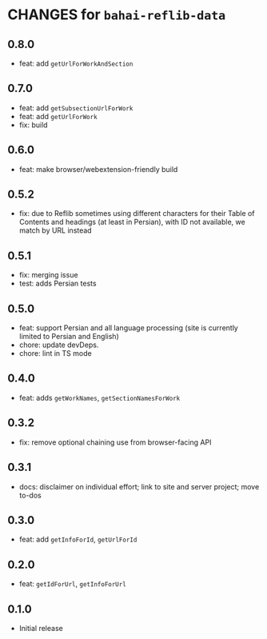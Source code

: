 # CHANGES for `bahai-reflib-data`

## 0.8.0

- feat: add `getUrlForWorkAndSection`

## 0.7.0

- feat: add `getSubsectionUrlForWork`
- feat: add `getUrlForWork`
- fix: build

## 0.6.0

- feat: make browser/webextension-friendly build

## 0.5.2

- fix: due to Reflib sometimes using different characters for their
  Table of Contents and headings (at least in Persian), with ID not available,
  we match by URL instead

## 0.5.1

- fix: merging issue
- test: adds Persian tests

## 0.5.0

- feat: support Persian and all language processing (site is currently
    limited to Persian and English)
- chore: update devDeps.
- chore: lint in TS mode

## 0.4.0

- feat: adds `getWorkNames`, `getSectionNamesForWork`

## 0.3.2

- fix: remove optional chaining use from browser-facing API

## 0.3.1

- docs: disclaimer on individual effort; link to site and server project;
  move to-dos

## 0.3.0

- feat: add `getInfoForId`, `getUrlForId`

## 0.2.0

- feat: `getIdForUrl`, `getInfoForUrl`

## 0.1.0

- Initial release
